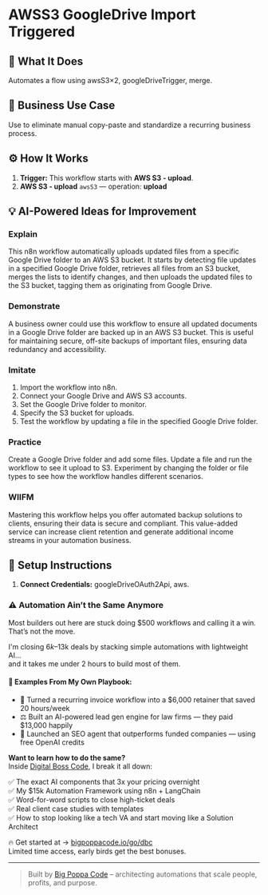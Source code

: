 # AWSS3 GoogleDrive Import Triggered
  ## 🚀 What It Does
  Automates a flow using awsS3×2, googleDriveTrigger, merge.
  
  ## 💼 Business Use Case
  Use to eliminate manual copy-paste and standardize a recurring business process.
  
  ## ⚙️ How It Works
  1. **Trigger:** This workflow starts with **AWS S3 - upload**.
  2. **AWS S3 - upload** `awsS3` — operation: **upload**
  
  ## 💡 AI-Powered Ideas for Improvement
  ### Explain
This n8n workflow automatically uploads updated files from a specific Google Drive folder to an AWS S3 bucket. It starts by detecting file updates in a specified Google Drive folder, retrieves all files from an S3 bucket, merges the lists to identify changes, and then uploads the updated files to the S3 bucket, tagging them as originating from Google Drive.

### Demonstrate
A business owner could use this workflow to ensure all updated documents in a Google Drive folder are backed up in an AWS S3 bucket. This is useful for maintaining secure, off-site backups of important files, ensuring data redundancy and accessibility.

### Imitate
1. Import the workflow into n8n.
2. Connect your Google Drive and AWS S3 accounts.
3. Set the Google Drive folder to monitor.
4. Specify the S3 bucket for uploads.
5. Test the workflow by updating a file in the specified Google Drive folder.

### Practice
Create a Google Drive folder and add some files. Update a file and run the workflow to see it upload to S3. Experiment by changing the folder or file types to see how the workflow handles different scenarios.

### WIIFM
Mastering this workflow helps you offer automated backup solutions to clients, ensuring their data is secure and compliant. This value-added service can increase client retention and generate additional income streams in your automation business.
  
  ## 🔧 Setup Instructions
  1. **Connect Credentials:** googleDriveOAuth2Api, aws.
  
### ⚠️ Automation Ain’t the Same Anymore

Most builders out here are stuck doing $500 workflows and calling it a win.  
That’s not the move.  

I'm closing $6k–$13k deals by stacking simple automations with lightweight AI...  
and it takes me under 2 hours to build most of them.

#### 🧠 Examples From My Own Playbook:
- 🔁 Turned a recurring invoice workflow into a $6,000 retainer that saved 20 hours/week  
- ⚖️ Built an AI-powered lead gen engine for law firms — they paid $13,000 happily  
- 🚀 Launched an SEO agent that outperforms funded companies — using free OpenAI credits  

**Want to learn how to do the same?**  
Inside [Digital Boss Code](https://bigpoppacode.io/go/dbc), I break it all down:

✅ The exact AI components that 3x your pricing overnight  
✅ My $15k Automation Framework using n8n + LangChain  
✅ Word-for-word scripts to close high-ticket deals  
✅ Real client case studies with templates  
✅ How to stop looking like a tech VA and start moving like a Solution Architect  

🔥 Get started at → [bigpoppacode.io/go/dbc](https://bigpoppacode.io/go/dbc)  
Limited time access, early birds get the best bonuses.

---
> Built by [Big Poppa Code](https://bigpoppacode.io) – architecting automations that scale people, profits, and purpose.
  